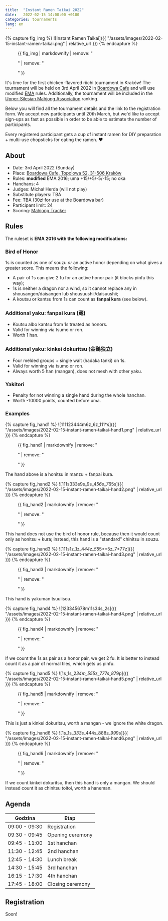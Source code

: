 ```yaml
---
title:  "Instant Ramen Taikai 2022"
date:   2022-02-15 14:00:00 +0100
categories: tournaments
lang: en
---
```


{% capture fig_img %}
![Instant Ramen Taikai]({{ "/assets/images/2022-02-15-instant-ramen-taikai.png" | relative_url }})
{% endcapture %}

<figure>
  {{ fig_img | markdownify | remove: "<p>" | remove: "</p>" }}
</figure>

It's time for the first chicken-flavored riichi tournament in Kraków!
The tournament will be held on 3rd April 2022 in [Boardowa Cafe](http://boardowa.pl/)
and will use modified [EMA](http://mahjong-europe.org/) rules. Additionally, the tournament
will be included in the [Upper-Silesian Mahjong Association](https://mahjongsilesia.wordpress.com/) ranking.

Below you will find all the tournament details and the link to the registration form.
We accept new participants until 20th March, but we'd like to accept sign-ups as fast as possible
in order to be able to estimate the number of participants.

Every registered participant gets a cup of instant ramen for DIY preparation + multi-use chopsticks for eating the ramen. ❤️

## About

* Date: 3rd April 2022 (Sunday)
* Place: [Boardowa Cafe, Topolowa 52, 31-506 Kraków](https://g.page/Boardowa)
* Rules: **modified** EMA 2016; uma +15/+5/-5/-15; no oka
* Hanchans: 4
* Judges: Michał Herda (will not play)
* Substitute players: TBA
* Fee: TBA (30zł for use at the Boardowa bar)
* Participant limit: 24
* Scoring: [Mahjong Tracker](https://mahjongtracker.com/)

## Rules

The ruleset is **EMA 2016 with the following modifications:**

### Bird of Honor
1s is counted as one of souzu *or* an active honor depending on what gives a greater score. This means the following:

* A pair of 1s can give 2 fu for an active honor pair (it blocks pinfu this way);
* 1s is neither a dragon nor a wind, so it cannot replace any in shousangen/daisangen lub shousuushii/daisuushii;
* A koutsu or kantsu from 1s can count as **fanpai kura** (see below).

### Additional yaku: fanpai kura (蔵)
* Koutsu albo kantsu from 1s treated as honors.
* Valid for winning via tsumo or ron.
* Worth 1 han.

### Additional yaku: kinkei dokuritsu (金鶏独立)
* Four melded groups + single wait (hadaka tanki) on 1s.
* Valid for winning via tsumo or ron.
* Always worth 5 han (mangan), does not mesh with other yaku.

### Yakitori

* Penalty for not winning a single hand during the whole hanchan.
* Worth -10000 points, counted before uma.

### Examples

{% capture fig_hand1 %}
![111123444m6z_6z_111*s]({{ "/assets/images/2022-02-15-instant-ramen-taikai-hand1.png" | relative_url }})
{% endcapture %}

<figure>
  {{ fig_hand1 | markdownify | remove: "<p>" | remove: "</p>" }}
</figure>

The hand above is a honitsu in manzu + fanpai kura.

{% capture fig_hand2 %}
![111s333s9s_9s_4*56s_7*65s]({{ "/assets/images/2022-02-15-instant-ramen-taikai-hand2.png" | relative_url }})
{% endcapture %}

<figure>
  {{ fig_hand2 | markdownify | remove: "<p>" | remove: "</p>" }}
</figure>

This hand does not use the bird of honor rule, because then it would count only as honitsu + kura;
instead, this hand is a "standard" chinitsu in souzu.

{% capture fig_hand3 %}
![111s1z_1z_4*44z_55*5**5z_7*77z]({{ "/assets/images/2022-02-15-instant-ramen-taikai-hand3.png" | relative_url }})
{% endcapture %}

<figure>
  {{ fig_hand3 | markdownify | remove: "<p>" | remove: "</p>" }}
</figure>

This hand is yakuman tsuuiisou.

{% capture fig_hand4 %}
![123345678m11s34s_2s]({{ "/assets/images/2022-02-15-instant-ramen-taikai-hand4.png" | relative_url }})
{% endcapture %}

<figure>
  {{ fig_hand4 | markdownify | remove: "<p>" | remove: "</p>" }}
</figure>

If we count the 1s as pair as a honor pair, we get 2 fu.
It is better to instead count it as a pair of normal tiles, which gets us pinfu.

{% capture fig_hand5 %}
![1s_1s_2*34m_555*z_7*77s_8*79p]({{ "/assets/images/2022-02-15-instant-ramen-taikai-hand5.png" | relative_url }})
{% endcapture %}

<figure>
  {{ fig_hand5 | markdownify | remove: "<p>" | remove: "</p>" }}
</figure>

This is just a kinkei dokuritsu, worth a mangan - we ignore the white dragon.

{% capture fig_hand6 %}
![1s_1s_3*33s_44*4s_888*s_99*9s]({{ "/assets/images/2022-02-15-instant-ramen-taikai-hand6.png" | relative_url }})
{% endcapture %}

<figure>
  {{ fig_hand6 | markdownify | remove: "<p>" | remove: "</p>" }}
</figure>

If we count kinkei dokuritsu, then this hand is only a mangan.
We should instead count it as chinitsu toitoi, worth a haneman.

## Agenda

| Godzina       | Etap                |
|---------------|---------------------|
| 09:00 - 09:30 | Registration        |
| 09:30 - 09:45 | Opening ceremony    |
| 09:45 - 11:00 | 1st hanchan         |
| 11:30 - 12:45 | 2nd hanchan         |
| 12:45 - 14:30 | Lunch break         |
| 14:30 - 15:45 | 3rd hanchan         |
| 16:15 - 17:30 | 4th hanchan         |
| 17:45 - 18:00 | Closing ceremony    |

## Registration

Soon!
